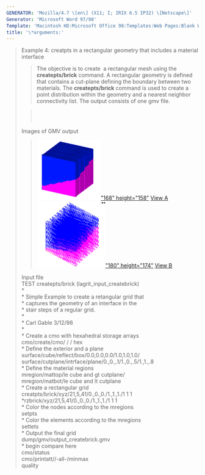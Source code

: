 ```yaml
---
GENERATOR: 'Mozilla/4.7 \[en\] (X11; I; IRIX 6.5 IP32) \[Netscape\]'
Generator: 'Microsoft Word 97/98'
Template: 'Macintosh HD:Microsoft Office 98:Templates:Web Pages:Blank Web Page'
title: '\*arguments:'
---
```


> Example 4: creatpts in a rectangular geometry that includes a material
> interface
>
> > The objective is to create  a rectangular mesh using the
> > **createpts/brick** command.
> > A rectangular geometry is defined that contains a cut-plane defining
> > the boundary between two materials. The **createpts/brick** command
> > is used to create a point distribution within the geometry and a
> > nearest neighbor connectivity list. The output consists of one gmv
> > file.
>
> >  \
> >  
>
> Images of GMV output
>
> > [![](image/image4tn.gif)"168"
> > height="158"](image/image4a.gif) [View
> > A](image/image4a.gif)[![](image/image4btn.gif)"180"
> > height="174"](image/image4b.gif) [View B](image/image4b.gif)
>
> Input file\
> TEST createpts/brick (lagrit\_input\_createbrick)\
> \*\
> \* Simple Example to create a retangular grid that\
> \* captures the geometry of an interface in the\
> \* stair steps of a regular grid.\
> \*\
> \* Carl Gable 3/12/98\
> \*\
> \* Create a cmo with hexahedral storage arrays\
> cmo/create/cmo/ / / hex\
> \* Define the exterior and a plane\
> surface/cube/reflect/box/0.0,0.0,0.0/1.0,1.0,1.0/\
> surface/cutplane/intrface/plane/0.,0.,.1/1.,0.,.5/1.,1.,.8\
> \* Define the material regions\
> mregion/mattop/le cube and gt cutplane/\
> mregion/matbot/le cube and lt cutplane\
> \* Create a rectangular grid\
> creatpts/brick/xyz/21,5,41/0.,0.,0./1.,1.,1./1 1 1\
> \*rzbrick/xyz/21,5,41/0.,0.,0./1.,1.,1./1 1 1\
> \* Color the nodes according to the mregions\
> setpts\
> \* Color the elements according to the mregions\
> settets\
> \* Output the final grid\
> dump/gmv/output\_createbrick.gmv\
> \* begin compare here\
> cmo/status\
> cmo/printatt//-all-/minmax\
> quality
